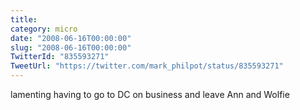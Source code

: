 ```yaml
---
title: 
category: micro
date: "2008-06-16T00:00:00"
slug: "2008-06-16T00:00:00"
TwitterId: "835593271"
TweetUrl: "https://twitter.com/mark_philpot/status/835593271"
---
```


lamenting having to go to DC on business and leave Ann and Wolfie
